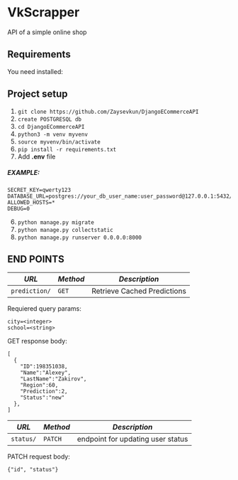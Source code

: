 # VkScrapper

API of a simple online shop

## Requirements
You need installed:


## Project setup 

1. `git clone https://github.com/Zaysevkun/DjangoECommerceAPI`
2.  `create POSTGRESQL db`
3. `cd DjangoECommerceAPI`
4. `python3 -m venv myvenv`
5. `source myvenv/bin/activate`
6. `pip install -r requirements.txt`
7. Add __.env__ file
##### EXAMPLE:
```
SECRET_KEY=qwerty123
DATABASE_URL=postgres://your_db_user_name:user_password@127.0.0.1:5432/your_db_name
ALLOWED_HOSTS=*
DEBUG=0
```
6. `python manage.py migrate`
7. `python manage.py collectstatic`
8. `python manage.py runserver 0.0.0.0:8000`

## END POINTS

| *URL* | *Method*|*Description*|
|-------|---------|-------------|
| `prediction/` | `GET` | Retrieve Cached Predictions|

Requiered query params:
```
city=<integer>
school=<string>
```

GET response body:
```
[
  {
    "ID":198351038,
    "Name":"Alexey",
    "LastName":"Zakirov",
    "Region":60,
    "Prediction":2,
    "Status":"new"
  },
]
```
| *URL* | *Method*|*Description*|
|-------|---------|-------------|
| `status/` | `PATCH` | endpoint for updating user status|

PATCH request body:
```
{"id", "status"}
```

